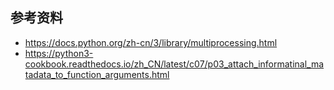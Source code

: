 

## 参考资料
- https://docs.python.org/zh-cn/3/library/multiprocessing.html
- https://python3-cookbook.readthedocs.io/zh_CN/latest/c07/p03_attach_informatinal_matadata_to_function_arguments.html